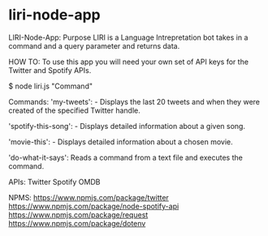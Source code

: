 # liri-node-app

LIRI-Node-App: 
Purpose
LIRI is a Language Intrepretation bot takes in a command and a query parameter and returns data.

HOW TO: 
To use this app you will need your own set of API keys for the Twitter and Spotify APIs.

$ node liri.js "Command"

Commands:
'my-tweets': - Displays the last 20 tweets and when they were created of the specified Twitter handle. 

'spotify-this-song': - Displays detailed information about a given song. 

'movie-this': - Displays detailed information about a chosen movie. 

'do-what-it-says': Reads a command from a text file and executes the command. 


APIs:
Twitter
Spotify
OMDB


NPMS: 
https://www.npmjs.com/package/twitter
https://www.npmjs.com/package/node-spotify-api
https://www.npmjs.com/package/request
https://www.npmjs.com/package/dotenv

